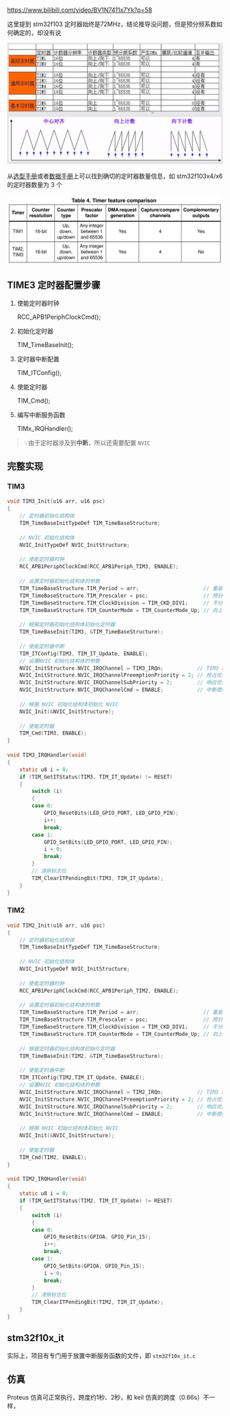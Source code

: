 https://www.bilibili.com/video/BV1N7411x7Yk?p=58

这里提到 stm32f103 定时器始终是72MHz，结论推导没问题，但是预分频系数如何确定的，却没有说

![image-20220408234817714](img/image-20220408234817714.png)

从[选型手册](bookxnotepro://opennote/?nb={01a25f6c-fe16-454c-8f38-591392487e16}&book=c30a6e0a74357facb01b569988dd9a01&page=12&x=96&y=270&id=50)或者[数据手册](bookxnotepro://opennote/?nb={01a25f6c-fe16-454c-8f38-591392487e16}&book=d22bb8457c85552d28ca929b03ba7efd&page=17&x=297&y=510&id=52)上可以找到确切的定时器数量信息，如 stm32f103x4/x6 的定时器数量为 3 个

![image-20220408235003185](img/image-20220408235003185.png)

## TIME3 定时器配置步骤

1. 使能定时器时钟

   RCC_APB1PeriphClockCmd();

2. 初始化定时器

   TIM_TimeBaseInit();

3. 定时器中断配置

   TIM_ITConfig();

4. 使能定时器

   TIM_Cmd();

5. 编写中断服务函数

   TIMx_IRQHandler();

> 💡由于定时器涉及到**中断**，所以还需要配置 `NVIC`

## 完整实现

### TIM3

```c
void TIM3_Init(u16 arr, u16 psc)
{
	// 定时器初始化结构体
	TIM_TimeBaseInitTypeDef TIM_TimeBaseStructure;

	// NVIC 初始化结构体
	NVIC_InitTypeDef NVIC_InitStructure;

	// 使能定时器时钟
	RCC_APB1PeriphClockCmd(RCC_APB1Periph_TIM3, ENABLE);

	// 设置定时器初始化结构体的参数
	TIM_TimeBaseStructure.TIM_Period = arr;						// 重装载的值
	TIM_TimeBaseStructure.TIM_Prescaler = psc;					// 预分频的值
	TIM_TimeBaseStructure.TIM_ClockDivision = TIM_CKD_DIV1;		// 不分频
	TIM_TimeBaseStructure.TIM_CounterMode = TIM_CounterMode_Up; // 向上计数

	// 根据定时器初始化结构体初始化定时器
	TIM_TimeBaseInit(TIM3, &TIM_TimeBaseStructure);

	// 使能定时器中断
	TIM_ITConfig(TIM3, TIM_IT_Update, ENABLE);
	// 设置NVIC 初始化结构体的参数
	NVIC_InitStructure.NVIC_IRQChannel = TIM3_IRQn;			  // TIM3 的中断源
	NVIC_InitStructure.NVIC_IRQChannelPreemptionPriority = 2; // 抢占优先级 2
	NVIC_InitStructure.NVIC_IRQChannelSubPriority = 2;		  // 响应优先级 2
	NVIC_InitStructure.NVIC_IRQChannelCmd = ENABLE;			  // 中断使能

	// 根据 NVIC 初始化结构体初始化 NVIC
	NVIC_Init(&NVIC_InitStructure);

	// 使能定时器
	TIM_Cmd(TIM3, ENABLE);
}

void TIM3_IRQHandler(void)
{
	static u8 i = 0;
	if (TIM_GetITStatus(TIM3, TIM_IT_Update) != RESET)
	{
		switch (i)
		{
		case 0:
			GPIO_ResetBits(LED_GPIO_PORT, LED_GPIO_PIN);
			i++;
			break;
		case 1:
			GPIO_SetBits(LED_GPIO_PORT, LED_GPIO_PIN);
			i = 0;
			break;
		}
		// 清除标志位
		TIM_ClearITPendingBit(TIM3, TIM_IT_Update);
	}
}
```

### TIM2

```c
void TIM2_Init(u16 arr, u16 psc)
{
	// 定时器初始化结构体
	TIM_TimeBaseInitTypeDef TIM_TimeBaseStructure;

	// NVIC 初始化结构体
	NVIC_InitTypeDef NVIC_InitStructure;

	// 使能定时器时钟
	RCC_APB1PeriphClockCmd(RCC_APB1Periph_TIM2, ENABLE);

	// 设置定时器初始化结构体的参数
	TIM_TimeBaseStructure.TIM_Period = arr;						// 重装载的值
	TIM_TimeBaseStructure.TIM_Prescaler = psc;					// 预分频的值
	TIM_TimeBaseStructure.TIM_ClockDivision = TIM_CKD_DIV1;		// 不分频
	TIM_TimeBaseStructure.TIM_CounterMode = TIM_CounterMode_Up; // 向上计数

	// 根据定时器初始化结构体初始化定时器
	TIM_TimeBaseInit(TIM2, &TIM_TimeBaseStructure);

	// 使能定时器中断
	TIM_ITConfig(TIM2,TIM_IT_Update, ENABLE);
	// 设置NVIC 初始化结构体的参数
	NVIC_InitStructure.NVIC_IRQChannel = TIM2_IRQn;			  // TIM3 的中断源
	NVIC_InitStructure.NVIC_IRQChannelPreemptionPriority = 2; // 抢占优先级 2
	NVIC_InitStructure.NVIC_IRQChannelSubPriority = 2;		  // 响应优先级 2
	NVIC_InitStructure.NVIC_IRQChannelCmd = ENABLE;			  // 中断使能

	// 根据 NVIC 初始化结构体初始化 NVIC
	NVIC_Init(&NVIC_InitStructure);

	// 使能定时器
	TIM_Cmd(TIM2, ENABLE);
}

void TIM2_IRQHandler(void)
{
	static u8 i = 0;
	if (TIM_GetITStatus(TIM2, TIM_IT_Update) != RESET)
	{
		switch (i)
		{
		case 0:
			GPIO_ResetBits(GPIOA, GPIO_Pin_15);
			i++;
			break;
		case 1:
			GPIO_SetBits(GPIOA, GPIO_Pin_15);
			i = 0;
			break;
		}
		// 清除标志位
		TIM_ClearITPendingBit(TIM2, TIM_IT_Update);
	}
}
```

## stm32f10x_it

实际上，项目有专门用于放置中断服务函数的文件，即 `stm32f10x_it.c`

## 仿真

Proteus 仿真可正常执行，跨度约1秒、2秒，和 keil 仿真的跨度（0.66s）不一样，
